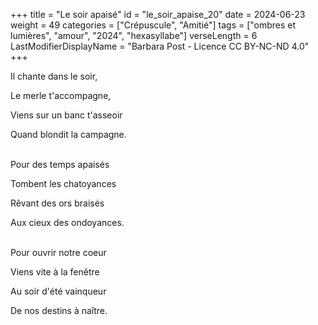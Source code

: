 +++
title = "Le soir apaisé"
id = "le_soir_apaise_20"
date = 2024-06-23
weight = 49
categories = ["Crépuscule", "Amitié"]
tags = ["ombres et lumières", "amour", "2024", "hexasyllabe"]
verseLength = 6
LastModifierDisplayName = "Barbara Post - Licence CC BY-NC-ND 4.0"
+++

Il chante dans le soir,

Le merle t'accompagne,

Viens sur un banc t'asseoir

Quand blondit la campagne.

 \
Pour des temps apaisés

Tombent les chatoyances

Rêvant des ors braisés

Aux cieux des ondoyances.

 \
Pour ouvrir notre coeur

Viens vite à la fenêtre

Au soir d'été vainqueur

De nos destins à naître.
